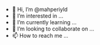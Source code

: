- 👋 Hi, I’m @mahperiyld
- 👀 I’m interested in ...
- 🌱 I’m currently learning ...
- 💞️ I’m looking to collaborate on ...
- 📫 How to reach me ...

<!---
mahperiyld/mahperiyld is a ✨ special ✨ repository because its `README.md` (this file) appears on your GitHub profile.
You can click the Preview link to take a look at your changes.
--->
